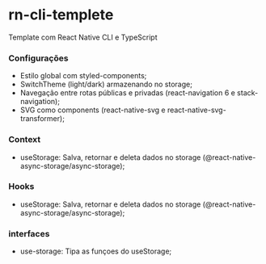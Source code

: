 # rn-cli-templete
Template com React Native CLI e TypeScript

### Configurações
- Estilo global com styled-components;
- SwitchTheme (light/dark) armazenando no storage;
- Navegação entre rotas públicas e privadas (react-navigation 6 e stack-navigation);
- SVG como components (react-native-svg e react-native-svg-transformer);

### Context
- useStorage: Salva, retornar e deleta dados no storage (@react-native-async-storage/async-storage);


### Hooks
- useStorage: Salva, retornar e deleta dados no storage (@react-native-async-storage/async-storage);


### interfaces
- use-storage: Tipa as funçoes do useStorage;

